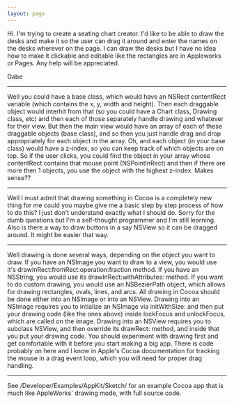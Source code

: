 ```yaml
---
layout: page
---
```


Hi.  I'm trying to create a seating chart creator.  I'd like to be able to draw the desks and make it so the user can drag it around and enter the names on the desks wherever on the page.  I can draw the desks but I have no idea how to make it clickable and editable like the rectangles are in Appleworks or Pages.  Any help will be appreciated.

Gabe

----

Well you could have a base class, which would have an NSRect contentRect variable (which contains the x, y, width and height). Then each draggable object would interhit from that (so you could have a Chart class, Drawing class, etc) and then each of those separately handle drawing and whatever for their view. But then the main view would have an array of each of these draggable objects (base class), and so then you just handle drag and drop appropriately for each object in the array. Oh, and each object (in your base class) would have a z-index, so you can keep track of which objects are on top. So if the user clicks, you could find the object in your array whose contentRect contains that mouse point (NSPointInRect) and then if there are more then 1 objects, you use the object with the highest z-index. Makes sense??

----

Well I must admit that drawing something in Cocoa is a completely new thing for me could you maybe give me a basic step by step process of how to do this?  I just don't understand exactly what I should do.  Sorry for the dumb questions but I'm a self-thought programmer and I'm still learning.  Also is there a way to draw buttons in a say NSView so it can be dragged around.  It might be easier that way.

----

Well drawing is done several ways, depending on the object you want to draw. If you have an NSImage you want to draw to a view, you would use it's     drawInRect:fromRect:operation:fraction method. If you have an NSString, you would use its     drawInRect:withAttributes: method. If you want to do custom drawing, you would use an NSBezierPath object, which allows for drawing rectangles, ovals, lines, and arcs. All drawing in Cocoa should be done either into an NSImage or into an NSView. Drawing into an NSImage requires you to intialize an NSImage via     initWithSize: and then put your drawing code (like the ones above) inside     lockFocus and     unlockFocus, which are called on the image. Drawing into an NSView requires you to subclass NSView, and then override its     drawRect: method, and inside that you put your drawing code. You should experiment with drawing first and get comfortable with it before you start making a big app. There is code probably on here and I know in Apple's Cocoa documentation for tracking the mouse in a drag event loop, which you will need for proper drag handling. 

----

See     /Developer/Examples/AppKit/Sketch/ for an example Cocoa app that is much like AppleWorks' drawing mode, with full source code.
